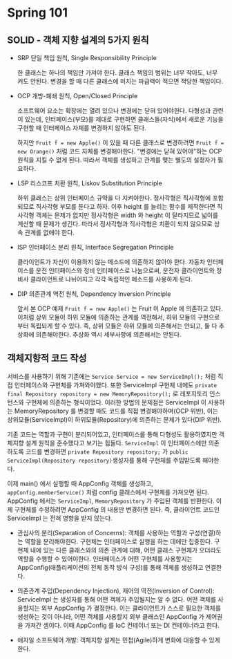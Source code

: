 # Spring 101

## SOLID - 객체 지향 설계의 5가지 원칙
* SRP 단일 책임 원칙, Single Responsibility Principle

    한 클래스는 하나의 책임만 가져야 한다. 클래스 책임의 범위는 너무 작아도, 너무 커도 안된다. 변경을 할 때 다른 클래스에 미치는 파급력이 적으면 적당한 책임이다.

* OCP 개방-폐쇄 원칙, Open/Closed Principle

    소프트웨어 요소는 확장에는 열려 있으나 변경에는 닫혀 있어야한다. 다형성과 관련이 있는데, 인터페이스(부모)를 제대로 구현하면 클래스들(자식)에서 새로운 기능을 구현할 때 인터페이스 자체를 변경하지 않아도 된다. 

    하지만 `Fruit f = new Apple()` 이 있을 때 다른 클래스로 변경하려면 `Fruit f = new Orange()` 처럼 코드 자체를 변경해야한다. "변경에는 닫혀 있어야"하는 OCP 원칙을 지킬 수 없게 된다. 따라서 객체를 생성하고 관계를 맺는 별도의 설정자가 필요하다.

* LSP 리스코프 치환 원칙, Liskov Substitution Principle

    하위 클래스는 상위 인터페이스 규약을 다 지켜야한다. 정사각형은 직사각형에 포함되므로 직사각형 부모를 둔다고 하자. 이후 height 를 늘리는 함수를 제작한다면 직사각형 객체는 문제가 없지만 정사각형은 width 와 height 이 달라지므로 넓이를 계산할 때 문제가 생긴다. 따라서 정사각형과 직사각형은 치환이 되지 않으므로 상속 관계를 없애야 한다.

* ISP 인터페이스 분리 원칙, Interface Segregation Principle

    클라이언트가 자신이 이용하지 않는 메소드에 의존하지 않아야 한다. 자동차 인터페이스를 운전 인터페이스와 정비 인터페이스로 나눔으로써, 운전자 클라이언트와 정비사 클라이언트로 나뉘어지고 각각 독립적인 메소드를 사용하게 된다.

* DIP 의존관계 역전 원칙, Dependency Inversion Principle

    앞서 본 OCP 예제 `Fruit f = new Apple()` 는 Fruit 이 Apple 에 의존하고 있다. 이처럼 상위 모듈이 하위 모듈에 의존하는 관계를 역전해서, 하위 모듈의 구현으로부터 독립되게 할 수 있다. 즉, 상위 모듈은 하위 모듈에 의존해서는 안되고, 둘 다 추상화에 의존해야한다. 추상화 역시 세부사항에 의존해서는 안된다.

## 객체지향적 코드 작성
서비스를 사용하기 위해 기존에는 `Service Service = new ServiceImpl();` 처럼 직접 인터페이스와 구현체를 가져와야했다. 또한 ServiceImpl 구현체 내에도 `private final Repository repository = new MemoryRepository();` 로 레포지토리 인스턴스와 구현체에 의존하는 형식이었다. 이러한 방법의 문제점은 ServiceImpl 이 사용하는 MemoryRepository 를 변경할 때도 코드를 직접 변경해야하며(OCP 위반), 이는 상위모듈(ServiceImpl)이 하위모듈(Repository)에 의존하는 문제가 있다(DIP 위반).

기존 코드는 역할과 구현이 분리되어있고, 인터페이스를 통해 다형성도 활용하였지만 객체지향 설계 원칙을 준수했다고 보기는 힘들다. `ServiceImpl` 이 인터페이스에만 의존하도록 코드를 변경하면 `private Repository repository;` 가 `public ServiceImpl(Repository repository)`생성자를 통해 구현체를 주입받도록 해야한다. 

이제 main() 에서 실행할 때 AppConfig 객체를 생성하고, `appConfig.memberService()` 처럼 config 클래스에서 구현체를 가져오면 된다. AppConfig 에서는 `ServiceImpl`, `MemoryRepository` 가 주입된 객체를 반환한다. 이제 구현체를 수정하려면 AppConfig 의 내용만 변경하면 된다. 즉, 클라이언트 코드인 ServiceImpl 는 전혀 영향을 받지 않는다.

* 관심사의 분리(Separation of Concerns): 객체를 사용하는 역할과 구성(연결)하는 역할을 분리해야한다. 구현체는 인터페이스로 실행을 하는 데에만 집중한다. 구현체 내에 있는 다른 클래스와의 의존 관계에 대해, 어떤 클래스 구현체가 오더라도 역할을 수행할 수 있어야한다. 인터페이스가 어떤 구현체를 사용할지는 AppConfig(애플리케이션의 전체 동작 방식 구성)를 통해 객체를 생성하고 연결한다.

* 의존관계 주입(Dependency Injection), 제어의 역전(Inversion of Control): ServiceImpl 는 생성자를 통해 어떤 객체가 주입될지는 알 수 없다. 어떤 객체를 사용할지는 외부 AppConfig 가 결정한다. 이는 클라이언트가 스스로 필요한 객체를 생성하는 것이 아니라, 어떤 객체를 사용할지 외부 클래스인 AppConfig 가 제어권을 가져간 셈이다. 이때 AppConfig 를 IoC 컨테이너 또는 DI 컨테이너라고 한다.

* 애자일 소프트웨어 개발: 객체지향 설계는 민첩(Agile)하게 변화에 대응할 수 있게 한다.